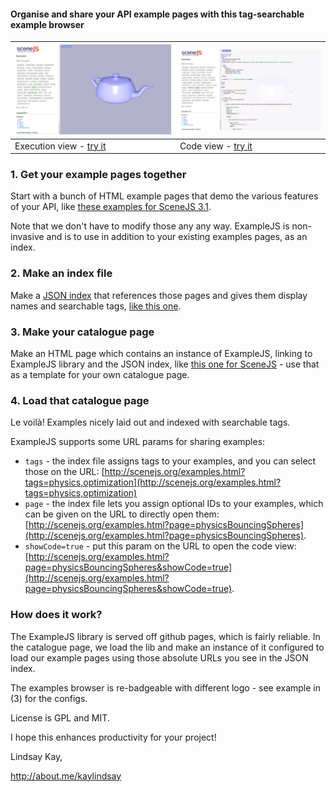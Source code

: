 #### Organise and share your API example pages with this tag-searchable example browser

[![](images/examplejs.png)](http://scenejs.org/examples.html?page=teapotNodePrim) | [![](images/examplejsCodeView.png)](http://scenejs.org/examples.html?page=teapotNodePrim&showCode=true)
----|----
Execution view - [try it](http://scenejs.org/examples.html?page=teapotNodePrim)  | Code view - [try it](http://scenejs.org/examples.html?page=teapotNodePrim&showCode=true)

### 1. Get your example pages together
Start with a bunch of HTML example pages that demo the various features of your API, like [these examples for SceneJS 3.1](https://github.com/xeolabs/scenejs/tree/V3.1/examples/ex). 

Note that we don't have to modify those any any way. ExampleJS is non-invasive and is to use in addition to your existing examples pages, as an index.

### 2. Make an index file
Make a [JSON index](https://github.com/xeolabs/examplejs/wiki/ExampleJS-Index-File) that references those pages and gives them display names and searchable tags,
 [like this one](https://github.com/xeolabs/scenejs/blob/V3.1/examples/ex/index.json). 

### 3. Make your catalogue page
Make an HTML page which contains an instance of ExampleJS, linking to ExampleJS library and the JSON index, like
[this one for SceneJS](https://github.com/xeolabs/scenejs/blob/V3.1/examples.html) - use that as a template for your own catalogue page.

### 4. Load that catalogue page
Le voilà! Examples nicely laid out and indexed with searchable tags.

ExampleJS supports some URL params for sharing examples:
* ```tags``` - the index file assigns tags to your examples, and you can select those on the URL: 
[http://scenejs.org/examples.html?tags=physics,optimization](http://scenejs.org/examples.html?tags=physics,optimization)
* ```page``` - the index file lets you assign optional IDs to your examples, which can be given on the URL to directly open them:
[http://scenejs.org/examples.html?page=physicsBouncingSpheres](http://scenejs.org/examples.html?page=physicsBouncingSpheres).
* ```showCode=true``` - put this param on the URL to open the code view:
[http://scenejs.org/examples.html?page=physicsBouncingSpheres&showCode=true](http://scenejs.org/examples.html?page=physicsBouncingSpheres&showCode=true).


### How does it work?
The ExampleJS library is served off github pages, which is fairly reliable. In the catalogue page, we load the lib and make an instance of it configured to load our example pages using those absolute URLs you see in the JSON index.

The examples browser is re-badgeable with different logo - see example in (3) for the configs.

License is GPL and MIT.

I hope this enhances productivity for your project!

Lindsay Kay,

http://about.me/kaylindsay
